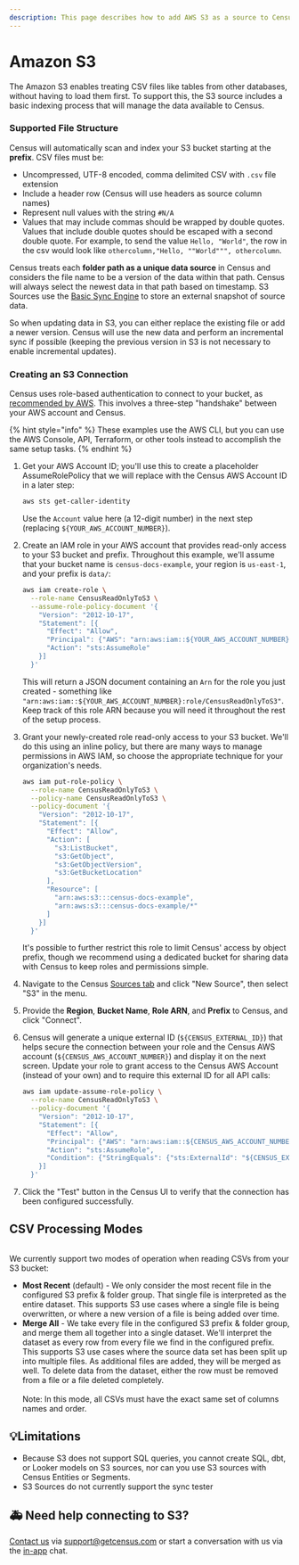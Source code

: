 ```yaml
---
description: This page describes how to add AWS S3 as a source to Census.
---
```


# Amazon S3

The Amazon S3 enables treating CSV files like tables from other databases, without having to load them first. To support this, the S3 source includes a basic indexing process that will manage the data available to Census.&#x20;

### Supported File Structure

Census will automatically scan and index your S3 bucket starting at the **prefix**. CSV files must be:

* Uncompressed, UTF-8 encoded, comma delimited CSV with `.csv` file extension
* Include a header row (Census will use headers as source column names)&#x20;
* Represent null values with the string `#N/A`&#x20;
* Values that may include commas should be wrapped by double quotes. Values that include double quotes should be escaped with a second double quote. For example, to send the value `Hello, "World"`, the row in the csv would look like `othercolumn,"Hello, ""World""", othercolumn`.

Census treats each **folder path as a unique data source** in Census and considers the file name to be a version of the data within that path. Census will always select the newest data in that path based on timestamp. S3 Sources use the [Basic Sync Engine](https://docs.getcensus.com/sources/overview#sync-engines) to store an external snapshot of source data.&#x20;

So when updating data in S3, you can either replace the existing file or add a newer version. Census will use the new data and perform an incremental sync if possible (keeping the previous version in S3 is not necessary to enable incremental updates).&#x20;

### Creating an S3 Connection

Census uses role-based authentication to connect to your bucket, as [recommended by AWS](https://docs.aws.amazon.com/IAM/latest/UserGuide/id\_roles\_common-scenarios\_third-party.html). This involves a three-step "handshake" between your AWS account and Census.

{% hint style="info" %}
These examples use the AWS CLI, but you can use the AWS Console, API, Terraform, or other tools instead to accomplish the same setup tasks.
{% endhint %}

1.  Get your AWS Account ID; you'll use this to create a placeholder AssumeRolePolicy that we will replace with the Census AWS Account ID in a later step:

    ```sh
    aws sts get-caller-identity
    ```

    Use the `Account` value here (a 12-digit number) in the next step (replacing `${YOUR_AWS_ACCOUNT_NUMBER}`).
2.  Create an IAM role in your AWS account that provides read-only access to your S3 bucket and prefix. Throughout this example, we'll assume that your bucket name is `census-docs-example`, your region is `us-east-1`, and your prefix is `data/`:

    ```sh
    aws iam create-role \
      --role-name CensusReadOnlyToS3 \
      --assume-role-policy-document '{
        "Version": "2012-10-17",
        "Statement": [{
          "Effect": "Allow",
          "Principal": {"AWS": "arn:aws:iam::${YOUR_AWS_ACCOUNT_NUMBER}:root"},
          "Action": "sts:AssumeRole"
        }]
      }'
    ```

    This will return a JSON document containing an `Arn` for the role you just created - something like `"arn:aws:iam::${YOUR_AWS_ACCOUNT_NUMBER}:role/CensusReadOnlyToS3"`. Keep track of this role ARN because you will need it throughout the rest of the setup process.
3.  Grant your newly-created role read-only access to your S3 bucket. We'll do this using an inline policy, but there are many ways to manage permissions in AWS IAM, so choose the appropriate technique for your organization's needs.

    ```sh
    aws iam put-role-policy \
      --role-name CensusReadOnlyToS3 \
      --policy-name CensusReadOnlyToS3 \
      --policy-document '{
        "Version": "2012-10-17",
        "Statement": [{
          "Effect": "Allow",
          "Action": [
            "s3:ListBucket",
            "s3:GetObject",
            "s3:GetObjectVersion",
            "s3:GetBucketLocation"
          ],
          "Resource": [
            "arn:aws:s3:::census-docs-example",
            "arn:aws:s3:::census-docs-example/*"
          ]
        }]
      }'
    ```

    It's possible to further restrict this role to limit Census' access by object prefix, though we recommend using a dedicated bucket for sharing data with Census to keep roles and permissions simple.
4. Navigate to the Census [Sources tab](https://app.getcensus.com/sources) and click "New Source", then select "S3" in the menu.
5. Provide the **Region**, **Bucket Name**, **Role ARN**, and **Prefix** to Census, and click "Connect".
6.  Census will generate a unique external ID (`${CENSUS_EXTERNAL_ID}`) that helps secure the connection between your role and the Census AWS account (`${CENSUS_AWS_ACCOUNT_NUMBER}`) and display it on the next screen. Update your role to grant access to the Census AWS Account (instead of your own) and to require this external ID for all API calls:

    ```sh
    aws iam update-assume-role-policy \
      --role-name CensusReadOnlyToS3 \
      --policy-document '{
        "Version": "2012-10-17",
        "Statement": [{
          "Effect": "Allow",
          "Principal": {"AWS": "arn:aws:iam::${CENSUS_AWS_ACCOUNT_NUMBER}:root"},
          "Action": "sts:AssumeRole",
          "Condition": {"StringEquals": {"sts:ExternalId": "${CENSUS_EXTERNAL_ID}"}}
        }]
      }'
    ```
7. Click the "Test" button in the Census UI to verify that the connection has been configured successfully.

## CSV Processing Modes

<figure><img src="../.gitbook/assets/CSV Processing Mode.png" alt=""><figcaption></figcaption></figure>

We currently support two modes of operation when reading CSVs from your S3 bucket:

* **Most Recent** (default) - We only consider the most recent file in the configured S3 prefix & folder group. That single file is interpreted as the entire dataset. This supports S3 use cases where a single file is being overwritten, or where a new version of a file is being added over time.
* **Merge All** - We take every file in the configured S3 prefix & folder group, and merge them all together into a single dataset. We'll interpret the dataset as every row from every file we find in the configured prefix. This supports S3 use cases where the source data set has been split up into multiple files. As additional files are added, they will be merged as well. To delete data from the dataset, either the row must be removed from a file or a file deleted completely.\
  \
  Note: In this mode, all CSVs must have the exact same set of columns names and order.

## 💡Limitations

* Because S3 does not support SQL queries, you cannot create SQL, dbt, or Looker models on S3 sources, nor can you use S3 sources with Census Entities or Segments.
* S3 Sources do not currently support the sync tester

## 🚑 Need help connecting to S3?

[Contact us](mailto:support@getcensus.com) via support@getcensus.com or start a conversation with us via the [in-app](https://app.getcensus.com) chat.
